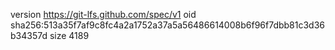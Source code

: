 version https://git-lfs.github.com/spec/v1
oid sha256:513a35f7af9c8fc4a2a1752a37a5a56486614008b6f96f7dbb81c3d36b34357d
size 4189
